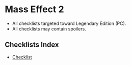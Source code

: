 # Mass Effect 2
- All checklists targeted toward Legendary Edition (PC). 
- All checklists may contain spoilers.

## Checklists Index
- [Checklist](checklist.md)